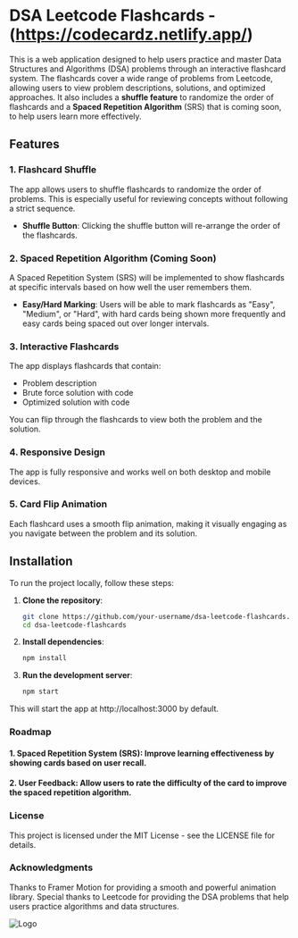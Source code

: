 
# DSA Leetcode Flashcards - (https://codecardz.netlify.app/)

This is a web application designed to help users practice and master Data Structures and Algorithms (DSA) problems through an interactive flashcard system. The flashcards cover a wide range of problems from Leetcode, allowing users to view problem descriptions, solutions, and optimized approaches. It also includes a **shuffle feature** to randomize the order of flashcards and a **Spaced Repetition Algorithm** (SRS) that is coming soon, to help users learn more effectively.

## Features

### 1. Flashcard Shuffle
The app allows users to shuffle flashcards to randomize the order of problems. This is especially useful for reviewing concepts without following a strict sequence.

- **Shuffle Button**: Clicking the shuffle button will re-arrange the order of the flashcards.
  
### 2. Spaced Repetition Algorithm (Coming Soon)
A Spaced Repetition System (SRS) will be implemented to show flashcards at specific intervals based on how well the user remembers them.

- **Easy/Hard Marking**: Users will be able to mark flashcards as "Easy", "Medium", or "Hard", with hard cards being shown more frequently and easy cards being spaced out over longer intervals.

### 3. Interactive Flashcards
The app displays flashcards that contain:
- Problem description
- Brute force solution with code
- Optimized solution with code

You can flip through the flashcards to view both the problem and the solution.

### 4. Responsive Design
The app is fully responsive and works well on both desktop and mobile devices.

### 5. Card Flip Animation
Each flashcard uses a smooth flip animation, making it visually engaging as you navigate between the problem and its solution.

## Installation

To run the project locally, follow these steps:

1. **Clone the repository**:
   ```bash
   git clone https://github.com/your-username/dsa-leetcode-flashcards.git
   cd dsa-leetcode-flashcards
2. **Install dependencies**:
    ```bash
    npm install

3. **Run the development server**:
    ```bash
    npm start
This will start the app at http://localhost:3000 by default.


### Roadmap
#### 1. Spaced Repetition System (SRS): Improve learning effectiveness by showing cards based on user recall.
#### 2. User Feedback: Allow users to rate the difficulty of the card to improve the spaced repetition algorithm.

### License
This project is licensed under the MIT License - see the LICENSE file for details.

### Acknowledgments
Thanks to Framer Motion for providing a smooth and powerful animation library.
Special thanks to Leetcode for providing the DSA problems that help users practice algorithms and data structures.


![Logo](https://github.com/TejasSathe010/CodeCardz---DSA-Flashcards/blob/main/codeCardz-logo.svg)


